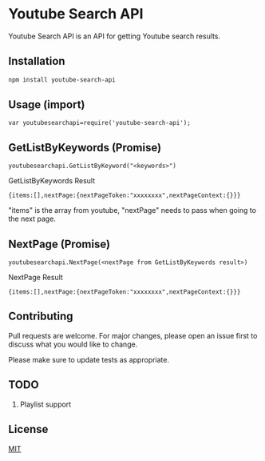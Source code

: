 # Youtube Search API

Youtube Search API is an API for getting Youtube search results.

## Installation

```bash
npm install youtube-search-api
```

## Usage (import)

```node
var youtubesearchapi=require('youtube-search-api');
```
## GetListByKeywords (Promise)
```node
youtubesearchapi.GetListByKeyword("<keywords>")
```
GetListByKeywords Result
```node
{items:[],nextPage:{nextPageToken:"xxxxxxxx",nextPageContext:{}}}
```
"items" is the array from youtube, "nextPage" needs to pass when going to the next page.
## NextPage (Promise)
```node
youtubesearchapi.NextPage(<nextPage from GetListByKeywords result>)
```
NextPage Result
```node
{items:[],nextPage:{nextPageToken:"xxxxxxxx",nextPageContext:{}}}
```

## Contributing
Pull requests are welcome. For major changes, please open an issue first to discuss what you would like to change.

Please make sure to update tests as appropriate.

## TODO
1. Playlist support

## License
[MIT](https://choosealicense.com/licenses/mit/)